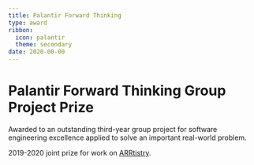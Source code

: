 ```yaml
---
title: Palantir Forward Thinking
type: award
ribbon:
  icon: palantir
  theme: secondary
date: 2020-00-00
---
```


# Palantir Forward Thinking Group Project Prize

Awarded to an outstanding third-year group project for software engineering excellence applied to solve an important real-world problem.

2019-2020 joint prize for work on [ARRtistry]().
